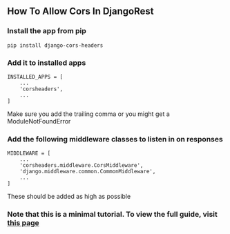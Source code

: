 ## How To Allow Cors In DjangoRest

### Install the app from pip
```
pip install django-cors-headers

```

### Add it to installed apps

```
INSTALLED_APPS = [
    ...
    'corsheaders',
    ...
]

```
Make sure you add the trailing comma or you might get a ModuleNotFoundError


### Add the following middleware classes to listen in on responses
```
MIDDLEWARE = [
    ...
    'corsheaders.middleware.CorsMiddleware',
    'django.middleware.common.CommonMiddleware',
    ...
]
```
These should be added as high as possible

### Note that this is a minimal tutorial. To view the full guide, visit [this page](https://pypi.org/project/django-cors-headers/)